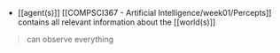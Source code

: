 - [[agent(s)]] [[COMPSCI367 - Artificial Intelligence/week01/Percepts]] contains all relevant information about the [[world(s)]]

>can observe everything